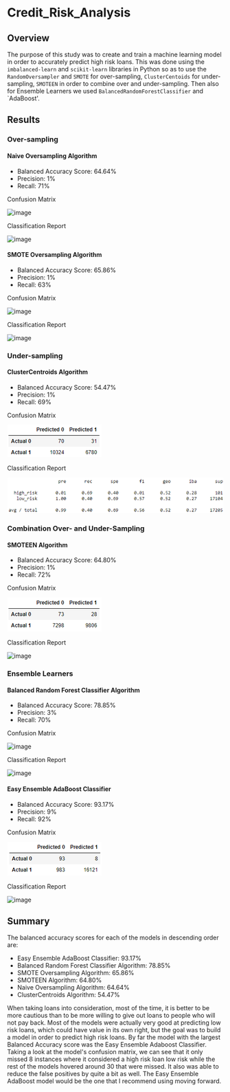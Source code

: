 # Credit_Risk_Analysis
## Overview
The purpose of this study was to create and train a machine learning model in order to accurately predict high risk loans. This was done using the `imbalanced-learn` and `scikit-learn` libraries in Python so as to use the `RandomOversampler` and `SMOTE` for over-sampling, `ClusterCentoids` for under-sampling, `SMOTEEN` in order to combine over and under-sampling. Then also for Ensemble Learners we used `BalancedRandomForestClassifier` and `AdaBoost'.

## Results
### Over-sampling
#### Naive Oversampling Algorithm
* Balanced Accuracy Score: 64.64%
* Precision: 1%
* Recall: 71%

Confusion Matrix

![image](https://user-images.githubusercontent.com/100445489/175098732-03ef9828-4e10-4712-b0cd-8158da47fc0d.png)


Classification Report

![image](https://user-images.githubusercontent.com/100445489/175098847-48e81c31-7ccb-48e2-915a-5f38aeae66bd.png)


#### SMOTE Oversampling Algorithm
* Balanced Accuracy Score: 65.86%
* Precision: 1%
* Recall: 63%

Confusion Matrix

![image](https://user-images.githubusercontent.com/100445489/175098945-a47efb10-816a-4e37-b624-967d3ea94728.png)


Classification Report

![image](https://user-images.githubusercontent.com/100445489/175099008-37eb5988-8cfa-40c7-857c-041ed713e13c.png)


### Under-sampling
#### ClusterCentroids Algorithm
* Balanced Accuracy Score: 54.47%
* Precision: 1%
* Recall: 69%

Confusion Matrix

![undersampling_cm](https://github.com/aKnownSaltMine/Credit_Risk_Analysis/blob/main/Results/undersampling_cm.PNG)

Classification Report

![undersampling_class_report](https://github.com/aKnownSaltMine/Credit_Risk_Analysis/blob/main/Results/undersampling_class_report.PNG)

### Combination Over- and Under-Sampling
#### SMOTEEN Algorithm
* Balanced Accuracy Score: 64.80%
* Precision: 1%
* Recall: 72%

Confusion Matrix

![smoteen_cm](https://github.com/aKnownSaltMine/Credit_Risk_Analysis/blob/main/Results/smoteen_cm.PNG)

Classification Report

![image](https://user-images.githubusercontent.com/100445489/175099124-c093d52d-e3d1-463f-902c-099820900971.png)


### Ensemble Learners
#### Balanced Random Forest Classifier Algorithm
* Balanced Accuracy Score: 78.85%
* Precision: 3%
* Recall: 70%

Confusion Matrix

![image](https://user-images.githubusercontent.com/100445489/175099319-3db20eff-8803-4f76-93f2-5dea21d85916.png)


Classification Report

![image](https://user-images.githubusercontent.com/100445489/175099422-fc80897a-c6a2-4b3c-ad80-c11f9bdfb575.png)


#### Easy Ensemble AdaBoost Classifier
* Balanced Accuracy Score: 93.17%
* Precision: 9%
* Recall: 92%

Confusion Matrix

![adaboost_cm](https://github.com/aKnownSaltMine/Credit_Risk_Analysis/blob/main/Results/adaboost_cm.PNG)

Classification Report

![image](https://user-images.githubusercontent.com/100445489/175099493-b6d1e8a9-fbf3-4da0-bf68-e99fd4bda45f.png)


## Summary
The balanced accuracy scores for each of the models in descending order are: 
* Easy Ensemble AdaBoost Classifier: 93.17%
* Balanced Random Forest Classifier Algorithm: 78.85%
* SMOTE Oversampling Algorithm: 65.86%
* SMOTEEN Algorithm: 64.80%
* Naive Oversampling Algorithm: 64.64%
* ClusterCentroids Algorithm: 54.47%

When taking loans into consideration, most of the time, it is better to be more cautious than to be more willing to give out loans to people who will not pay back. Most of the models were actually very good at predicting low risk loans, which could have value in its own right, but the goal was to build a model in order to predict high risk loans. By far the model with the largest Balanced Accuracy score was the Easy Ensemble Adaboost Classifier. Taking a look at the model's confusion matrix, we can see that it only missed 8 instances where it considered a high risk loan low risk while the rest of the models hovered around 30 that were missed. It also was able to reduce the false positives by quite a bit as well. The Easy Ensemble AdaBoost model would be the one that I recommend using moving forward.
